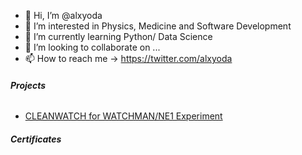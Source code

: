 - 👋 Hi, I’m @alxyoda
- 👀 I’m interested in Physics, Medicine and Software Development
- 🌱 I’m currently learning Python/ Data Science
- 💞️ I’m looking to collaborate on ...
- 📫 How to reach me -> https://twitter.com/alxyoda

###### ***Projects***

- [CLEANWATCH for WATCHMAN/NE1 Experiment](https://github.com/ekneale/CLEANWATCH)

###### ***Certificates***
